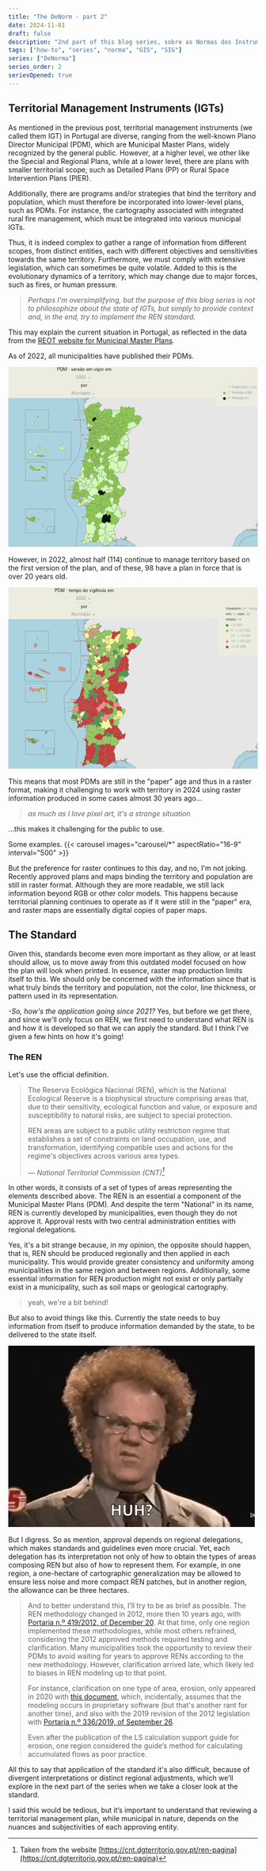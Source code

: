 ```yaml
---
title: "The DeNorm - part 2"
date: 2024-11-01
draft: false
description: "2nd part of this blog series, sobre as Normas dos Instrumentos de Gestão de Território (IGT)"
tags: ["how-to", "series", "norma", "GIS", "SIG"]
series: ["DeNorma"]
series_order: 2
seriesOpened: true
---
```


## Territorial Management Instruments (IGTs)

As mentioned in the previous post, territorial management instruments (we called them IGT) in Portugal are diverse, ranging from the well-known Plano Director Municipal (PDM), which are Municipal Master Plans, widely recognized by the general public. However, at a higher level, we other like the Special and Regional Plans, while at a lower level, there are plans with smaller territorial scope, such as Detailed Plans (PP) or Rural Space Intervention Plans (PIER).

Additionally, there are programs and/or strategies that bind the territory and population, which must therefore be incorporated into lower-level plans, such as PDMs. For instance, the cartography associated with integrated rural fire management, which must be integrated into various municipal IGTs.

Thus, it is indeed complex to gather a range of information from different scopes, from distinct entities, each with different objectives and sensitivities towards the same territory. Furthermore, we must comply with extensive legislation, which can sometimes be quite volatile. Added to this is the evolutionary dynamics of a territory, which may change due to major forces, such as fires, or human pressure.

> *Perhaps I'm oversimplifying, but the purpose of this blog series is not to philosophize about the state of IGTs, but simply to provide context and, in the end, try to implement the REN standard.*

This may explain the current situation in Portugal, as reflected in the data from the [REOT website for Municipal Master Plans](https://reot.dgterritorio.gov.pt/sistema-de-gestao-territorial/pdm).

As of 2022, all municipalities have published their PDMs.

![Image](img/todos.png)

However, in 2022, almost half (114) continue to manage territory based on the first version of the plan, and of these, 98 have a plan in force that is over 20 years old.

![Image](img/anos.png)

This means that most PDMs are still in the "paper" age and thus in a raster format, making it challenging to work with territory in 2024 using raster information produced in some cases almost 30 years ago...

>*as much as I love pixel art, it's a strange situation*

...this makes it challenging for the public to use.

Some examples.
{{< carousel images="carousel/*" aspectRatio="16-9" interval="500" >}}

But the preference for raster continues to this day, and no, I'm not joking. Recently approved plans and maps binding the territory and population are still in raster format. Although they are more readable, we still lack information beyond RGB or other color models. This happens because territorial planning continues to operate as if it were still in the "paper" era, and raster maps are essentially digital copies of paper maps.

## The Standard

Given this, standards become even more important as they allow, or at least should allow, us to move away from this outdated model focused on how the plan will look when printed. In essence, raster map production limits itself to this. We should only be concerned with the information since that is what truly binds the territory and population, not the color, line thickness, or pattern used in its representation.

*-So, how's the application going since 2021?* Yes, but before we get there, and since we'll only focus on REN, we first need to understand what REN is and how it is developed so that we can apply the standard. But I think I've given a few hints on how it's going!

### The REN

Let's use the official definition.

> The Reserva Ecológica Nacional (REN), which is the National Ecological Reserve is a biophysical structure comprising areas that, due to their sensitivity, ecological function and value, or exposure and susceptibility to natural risks, are subject to special protection.
>
> REN areas are subject to a public utility restriction regime that establishes a set of constraints on land occupation, use, and transformation, identifying compatible uses and actions for the regime's objectives across various area types.
>
> — <cite>National Territorial Commission (CNT)[^1]</cite>

In other words, it consists of a set of types of areas representing the elements described above. The REN is an essential a component of the Municipal Master Plans (PDM). And despite the term "National" in its name, REN is currently developed by municipalities, even though they do not approve it. Approval rests with two central administration entities with regional delegations.

Yes, it's a bit strange because, in my opinion, the opposite should happen, that is, REN should be produced regionally and then applied in each municipality. This would provide greater consistency and uniformity among municipalities in the same region and between regions. Additionally, some essential information for REN production might not exist or only partially exist in a municipality, such as soil maps or geological cartography.

> yeah, we're a bit behind!

But also to avoid things like this. Currently the state needs to buy information from itself to produce information demanded by the state, to be delivered to the state itself.

![Confused GIF](img/confused-no.gif)

But I digress. So as mention, approval depends on regional delegations, which makes standards and guidelines even more crucial. Yet, each delegation has its interpretation not only of how to obtain the types of areas composing REN but also of how to represent them. For example, in one region, a one-hectare of cartographic generalization may be allowed to ensure less noise and more compact REN patches, but in another region, the allowance can be three hectares.

> And to better understand this, I’ll try to be as brief as possible. The REN methodology changed in 2012, more then 10 years ago, with [Portaria n.º 419/2012, of December 20](https://files.diariodarepublica.pt/1s/2012/12/24600/0720307212.pdf). At that time, only one region implemented these methodologies, while most others refrained, considering the 2012 approved methods required testing and clarification. Many municipalities took the opportunity to review their PDMs to avoid waiting for years to approve RENs according to the new methodology. However, clarification arrived late, which likely led to biases in REN modeling up to that point.
> 
> For instance, clarification on one type of area, erosion, only appeared in 2020 with [this document](https://cnt.dgterritorio.gov.pt/sites/default/files/Guia_Apoio_Calculo_LS.pdf), which, incidentally, assumes that the modeling occurs in proprietary software (but that's another rant for another time), and also with the 2019 revision of the 2012 legislation with [Portaria n.º 336/2019, of September 26](http://cnt.dgterritorio.gov.pt/sites/default/files/Portaria_336_2019.pdf).
>
> Even after the publication of the LS calculation support guide for erosion, one region considered the guide’s method for calculating accumulated flows as poor practice.

All this to say that application of the standard it's also difficult, because of divergent interpretations or distinct regional adjustments, which we’ll explore in the next part of the series when we take a closer look at the standard.

I said this would be tedious, but it’s important to understand that reviewing a territorial management plan, while municipal in nature, depends on the nuances and subjectivities of each approving entity.

[^1]: Taken from the website [https://cnt.dgterritorio.gov.pt/ren-pagina](https://cnt.dgterritorio.gov.pt/ren-pagina)

